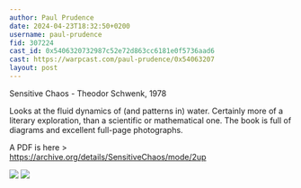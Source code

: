 ```yaml
---
author: Paul Prudence
date: 2024-04-23T18:32:50+0200
username: paul-prudence
fid: 307224
cast_id: 0x5406320732987c52e72d863cc6181e0f5736aad6
cast: https://warpcast.com/paul-prudence/0x54063207
layout: post
---
```

Sensitive Chaos - Theodor Schwenk, 1978  
  
Looks at the fluid dynamics of (and patterns in) water. Certainly more of a literary exploration, than a scientific or mathematical one. The book is full of diagrams and excellent full-page photographs.  
  
A PDF is here >  
https://archive.org/details/SensitiveChaos/mode/2up  

![](https://imagedelivery.net/BXluQx4ige9GuW0Ia56BHw/d4e40d05-3c36-4fbc-cd42-ee4e72408000/original)
![](https://imagedelivery.net/BXluQx4ige9GuW0Ia56BHw/d2eb2060-d0b1-4119-ace3-b35a5d8e8e00/original)